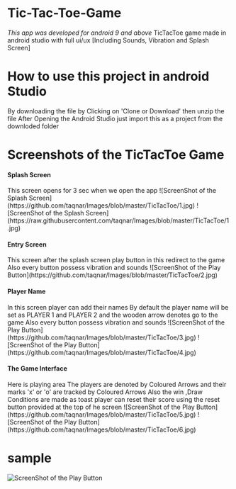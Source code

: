 # Tic-Tac-Toe-Game
_This app was developed for android 9 and above_
TicTacToe game made in android studio with full ui/ux [Including Sounds, Vibration and Splash Screen]
# How to use this project in android Studio
By downloading the file by Clicking on 'Clone or Download'
then unzip the file
After Opening the Android Studio just import this as a project from the downloded folder 

# Screenshots of the TicTacToe Game 
<h4>Splash Screen</h4>
This screen opens for 3 sec when we open the app
![ScreenShot of the Splash Screen](https://github.com/taqnar/Images/blob/master/TicTacToe/1.jpg)
![ScreenShot of the Splash Screen](https://raw.githubusercontent.com/taqnar/Images/blob/master/TicTacToe/1.jpg)

<h4>Entry Screen</h4>
This screen after the splash screen 
play button in this redirect to the game
Also every button possess vibration and sounds
![ScreenShot of the Play Button](https://github.com/taqnar/Images/blob/master/TicTacToe/2.jpg)

<h4>Player Name</h4>
In this screen player can add their names 
By default the player name will be set as PLAYER 1 and PLAYER 2
and the wooden arrow denotes go to the game
Also every button possess vibration and sounds
![ScreenShot of the Play Button](https://github.com/taqnar/Images/blob/master/TicTacToe/3.jpg)
![ScreenShot of the Play Button](https://github.com/taqnar/Images/blob/master/TicTacToe/4.jpg)

<h4>The Game Interface</h4>
Here is playing area 
The players are denoted by Coloured Arrows and their marks 'x' or 'o' are tracked by Coloured Arrows
Also the win ,Draw Conditions are made as toast
player can reset their score using the reset button provided at the top of he screen
![ScreenShot of the Play Button](https://github.com/taqnar/Images/blob/master/TicTacToe/5.jpg)
![ScreenShot of the Play Button](https://github.com/taqnar/Images/blob/master/TicTacToe/6.jpg)

# sample
![ScreenShot of the Play Button](https://github.com/taqnar/Images/blob/master/TicTacToe/6.jpg)




